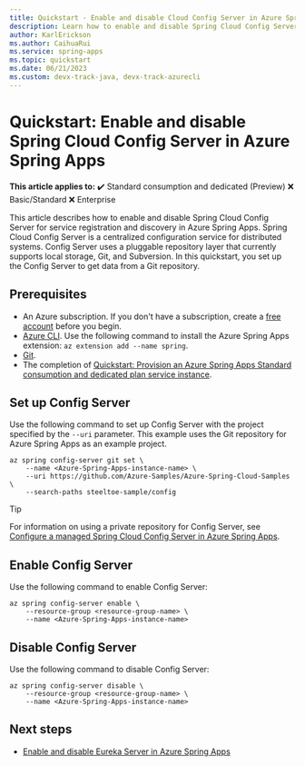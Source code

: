 ```yaml
---
title: Quickstart - Enable and disable Cloud Config Server in Azure Spring Apps
description: Learn how to enable and disable Spring Cloud Config Server in Azure Spring Apps.
author: KarlErickson
ms.author: CaihuaRui
ms.service: spring-apps
ms.topic: quickstart
ms.date: 06/21/2023
ms.custom: devx-track-java, devx-track-azurecli
---
```


# Quickstart: Enable and disable Spring Cloud Config Server in Azure Spring Apps

**This article applies to:** ✔️ Standard consumption and dedicated (Preview) ❌ Basic/Standard ❌ Enterprise

This article describes how to enable and disable Spring Cloud Config Server for service registration and discovery in Azure Spring Apps.
Spring Cloud Config Server is a centralized configuration service for distributed systems. Config Server uses a pluggable repository layer that currently supports local storage, Git, and Subversion. In this quickstart, you set up the Config Server to get data from a Git repository.

## Prerequisites

- An Azure subscription. If you don't have a subscription, create a [free account](https://azure.microsoft.com/free/) before you begin.
- [Azure CLI](/cli/azure/install-azure-cli). Use the following command to install the Azure Spring Apps extension: `az extension add --name spring`.
- [Git](https://git-scm.com/downloads).
- The completion of [Quickstart: Provision an Azure Spring Apps Standard consumption and dedicated plan service instance](./quickstart-provision-standard-consumption-service-instance.md).

## Set up Config Server

Use the following command to set up Config Server with the project specified by the `--uri` parameter. This example uses the Git repository for Azure Spring Apps as an example project.

```azurecli
az spring config-server git set \
    --name <Azure-Spring-Apps-instance-name> \
    --uri https://github.com/Azure-Samples/Azure-Spring-Cloud-Samples \
    --search-paths steeltoe-sample/config
```

> [!TIP]
> For information on using a private repository for Config Server, see [Configure a managed Spring Cloud Config Server in Azure Spring Apps](./how-to-config-server.md).

## Enable Config Server

Use the following command to enable Config Server:

```azurecli
az spring config-server enable \
    --resource-group <resource-group-name> \
    --name <Azure-Spring-Apps-instance-name>
```

## Disable Config Server

Use the following command to disable Config Server:

```azurecli
az spring config-server disable \
    --resource-group <resource-group-name> \
    --name <Azure-Spring-Apps-instance-name>
```

## Next steps

- [Enable and disable Eureka Server in Azure Spring Apps](quickstart-standard-consumption-eureka-server.md)

